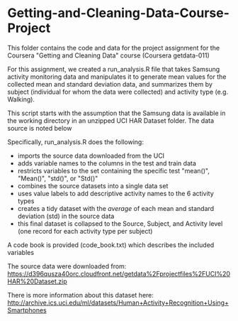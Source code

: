 # Getting-and-Cleaning-Data-Course-Project

This folder contains the code and data for the project assignment for the Coursera "Getting and Cleaning Data" course (Coursera getdata-011)

For this assignment, we created a run_analysis.R file that takes Samsung activity monitoring data and manipulates it to generate mean values for the collected mean and standard deviation data, and summarizes them by subject (individual for whom the data were collected) and activity type (e.g. Walking).

This script starts with the assumption that the Samsung data is available in the working directory in an unzipped UCI HAR Dataset folder.  The data source is noted below


Specifically, run_analysis.R does the following:

* imports the source data downloaded from the UCI
* adds variable names to the columns in the test and train data
* restricts variables to the set containing the specific test "mean()", "Mean()", "std()", or "Std()"
* combines the source datasets into a single data set
* uses value labels to add descriptive activity names to the 6 activity types
* creates a tidy dataset with the _average_ of each mean and standard deviation (std) in the source data
* this final dataset is collapsed to the Source, Subject, and Activity level (one record for each activity type per subject)

A code book is provided (code_book.txt) which describes the included variables

The source data  were downloaded from: https://d396qusza40orc.cloudfront.net/getdata%2Fprojectfiles%2FUCI%20HAR%20Dataset.zip

There is more information about this dataset here: http://archive.ics.uci.edu/ml/datasets/Human+Activity+Recognition+Using+Smartphones
